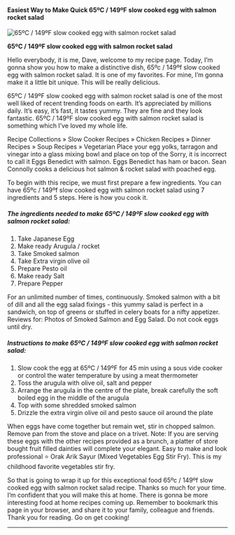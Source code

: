            

#### Easiest Way to Make Quick 65ºC / 149ºF slow cooked egg with salmon rocket salad

![65ºC / 149ºF slow cooked egg with salmon rocket salad](https://img-global.cpcdn.com/recipes/c4b8c1cbe887eee2/751x532cq70/65%c2%bac-149%c2%baf-slow-cooked-egg-with-salmon-rocket-salad-recipe-main-photo.jpg)

**65ºC / 149ºF slow cooked egg with salmon rocket salad**

Hello everybody, it is me, Dave, welcome to my recipe page. Today, I’m gonna show you how to make a distinctive dish, 65ºc / 149ºf slow cooked egg with salmon rocket salad. It is one of my favorites. For mine, I’m gonna make it a little bit unique. This will be really delicious.

65ºC / 149ºF slow cooked egg with salmon rocket salad is one of the most well liked of recent trending foods on earth. It’s appreciated by millions daily. It’s easy, it’s fast, it tastes yummy. They are fine and they look fantastic. 65ºC / 149ºF slow cooked egg with salmon rocket salad is something which I’ve loved my whole life.

Recipe Collections » Slow Cooker Recipes » Chicken Recipes » Dinner Recipes » Soup Recipes » Vegetarian Place your egg yolks, tarragon and vinegar into a glass mixing bowl and place on top of the Sorry, it is incorrect to call it Eggs Benedict with salmon. Eggs Benedict has ham or bacon. Sean Connolly cooks a delicious hot salmon & rocket salad with poached egg.

To begin with this recipe, we must first prepare a few ingredients. You can have 65ºc / 149ºf slow cooked egg with salmon rocket salad using 7 ingredients and 5 steps. Here is how you cook it.

##### The ingredients needed to make 65ºC / 149ºF slow cooked egg with salmon rocket salad:

1.  Take Japanese Egg
2.  Make ready Arugula / rocket
3.  Take Smoked salmon
4.  Take Extra virgin olive oil
5.  Prepare Pesto oil
6.  Make ready Salt
7.  Prepare Pepper

For an unlimited number of times, continuously. Smoked salmon with a bit of dill and all the egg salad fixings - this yummy salad is perfect in a sandwich, on top of greens or stuffed in celery boats for a nifty appetizer. Reviews for: Photos of Smoked Salmon and Egg Salad. Do not cook eggs until dry.

##### Instructions to make 65ºC / 149ºF slow cooked egg with salmon rocket salad:

1.  Slow cook the egg at 65ºC / 149ºF for 45 min using a sous vide cooker or control the water temperature by using a meat thermometer
2.  Toss the arugula with olive oil, salt and pepper
3.  Arrange the arugula in the centre of the plate, break carefully the soft boiled egg in the middle of the arugula
4.  Top with some shredded smoked salmon
5.  Drizzle the extra virgin olive oil and pesto sauce oil around the plate

When eggs have come together but remain wet, stir in chopped salmon. Remove pan from the stove and place on a trivet. Note: If you are serving these eggs with the other recipes provided as a brunch, a platter of store bought fruit filled dainties will complete your elegant. Easy to make and look professional ⭐ Orak Arik Sayur (Mixed Vegetables Egg Stir Fry). This is my childhood favorite vegetables stir fry.

So that is going to wrap it up for this exceptional food 65ºc / 149ºf slow cooked egg with salmon rocket salad recipe. Thanks so much for your time. I’m confident that you will make this at home. There is gonna be more interesting food at home recipes coming up. Remember to bookmark this page in your browser, and share it to your family, colleague and friends. Thank you for reading. Go on get cooking!

* * *